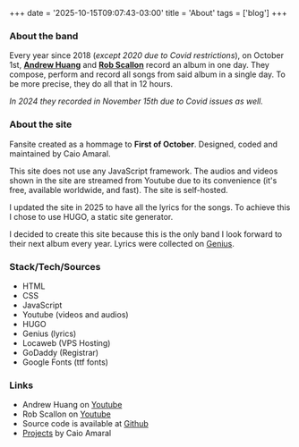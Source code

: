 +++
date = '2025-10-15T09:07:43-03:00'
title = 'About'
tags = ['blog']
+++

### About the band
Every year since 2018 (_except 2020 due to Covid restrictions_), on October 1st, **[Andrew Huang](https://www.youtube.com/@andrewhuang)** and **[Rob Scallon](https://www.youtube.com/@robscallon/")** record an album in one day. They compose, perform and record all songs from said album in a single day. To be more precise, they do all that in 12 hours.

_In 2024 they recorded in November 15th due to Covid issues as well._

### About the site
Fansite created as a hommage to **First of October**. Designed, coded and maintained by Caio Amaral.

This site does not use any JavaScript framework. The audios and videos shown in the site are streamed from Youtube due to its convenience (it's free, available worldwide, and fast). The site is self-hosted.

I updated the site in 2025 to have all the lyrics for the songs. To achieve this I chose to use HUGO, a static site generator.

I decided to create this site because this is the only band I look forward to their next album every year. Lyrics were collected on [Genius](https://genius.com/artists/First-of-october).

### Stack/Tech/Sources

- HTML
- CSS
- JavaScript
- Youtube (videos and audios)
- HUGO
- Genius (lyrics)
- Locaweb (VPS Hosting)
- GoDaddy (Registrar)
- Google Fonts (ttf fonts)

### Links

- Andrew Huang on [Youtube](https://www.youtube.com/@andrewhuang)
- Rob Scallon on [Youtube](https://www.youtube.com/@robscallon/)
- Source code is available at [Github](https://github.com/CaioMGA/foo-fansite-v2)
- [Projects](https://brchad.com) by Caio Amaral